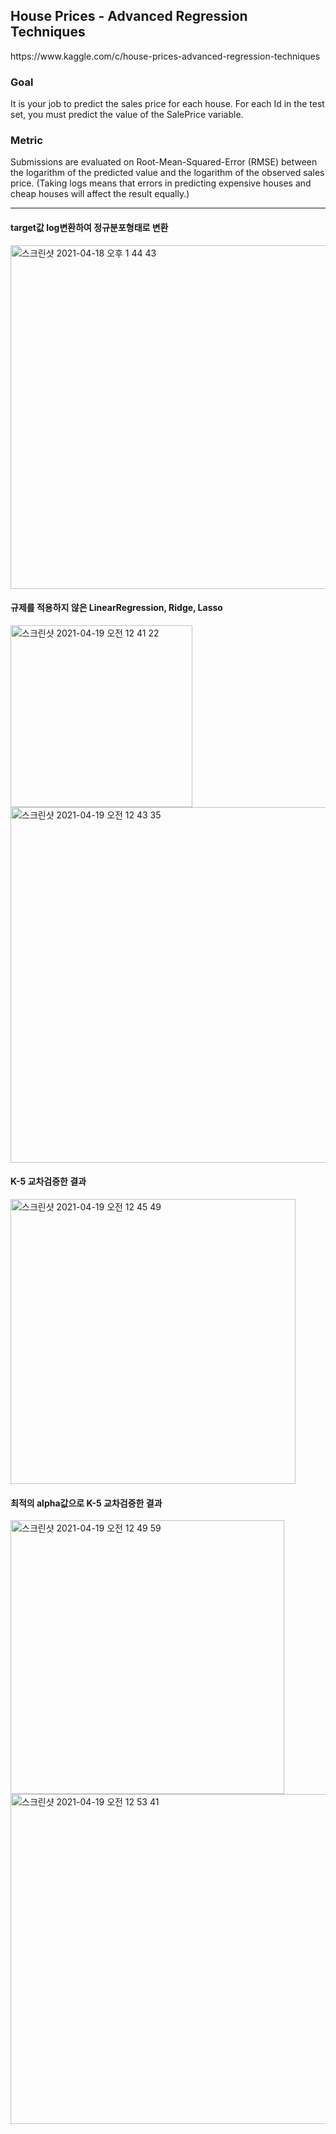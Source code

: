<h2>House Prices - Advanced Regression Techniques</h2>
https://www.kaggle.com/c/house-prices-advanced-regression-techniques

<h3>Goal</h3>
It is your job to predict the sales price for each house. For each Id in the test set, you must predict the value of the SalePrice variable. 

<h3>Metric</h3>
Submissions are evaluated on Root-Mean-Squared-Error (RMSE) between the logarithm of the predicted value and the logarithm of the observed sales price. (Taking logs means that errors in predicting expensive houses and cheap houses will affect the result equally.)

***

<h4>target값 log변환하여 정규분포형태로 변환</h4>
<img width="550" alt="스크린샷 2021-04-18 오후 1 44 43" src="https://user-images.githubusercontent.com/54436228/115134568-41fd2580-a04c-11eb-9b0d-14898a9f2c11.png">

<h4>규제를 적용하지 않은 LinearRegression, Ridge, Lasso </h4>
<img width="291" alt="스크린샷 2021-04-19 오전 12 41 22" src="https://user-images.githubusercontent.com/54436228/115151477-009a6380-a0a8-11eb-956f-5c9abd0ca4df.png">

<img width="569" alt="스크린샷 2021-04-19 오전 12 43 35" src="https://user-images.githubusercontent.com/54436228/115151553-4d7e3a00-a0a8-11eb-82a2-a0d6deb82bf9.png">

<h4>K-5 교차검증한 결과</h4>
<img width="456" alt="스크린샷 2021-04-19 오전 12 45 49" src="https://user-images.githubusercontent.com/54436228/115151612-9df59780-a0a8-11eb-826c-c4ac128fb9ad.png">

<h4>최적의 alpha값으로 K-5 교차검증한 결과</h4>
<img width="438" alt="스크린샷 2021-04-19 오전 12 49 59" src="https://user-images.githubusercontent.com/54436228/115151742-34c25400-a0a9-11eb-8868-d4c5e4e8f7b9.png">
<img width="528" alt="스크린샷 2021-04-19 오전 12 53 41" src="https://user-images.githubusercontent.com/54436228/115151861-b619e680-a0a9-11eb-94d4-ca95eb7d972c.png">

